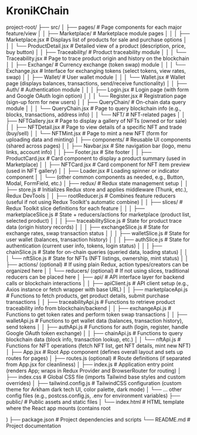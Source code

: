 # KroniKChain
project-root/
├── src/
│   ├── pages/                     # Page components for each major feature/view
│   │   ├── Marketplace/           # Marketplace module pages
│   │   │   ├── Marketplace.jsx        # Displays list of products for sale and purchase options
│   │   │   └── ProductDetail.jsx      # Detailed view of a product (description, price, buy button)
│   │   ├── Traceability/          # Product traceability module
│   │   │   └── Traceability.jsx       # Page to trace product origin and history on the blockchain
│   │   ├── Exchange/              # Currency exchange (token swap) module
│   │   │   └── Exchange.jsx           # Interface for exchanging tokens (select tokens, view rates, swap)
│   │   ├── Wallet/                # User wallet module
│   │   │   └── Wallet.jsx             # Wallet page (displays balances, transactions, send/receive functionality)
│   │   ├── Auth/                  # Authentication module
│   │   │   ├── Login.jsx              # Login page (with form and Google OAuth login option)
│   │   │   └── Register.jsx           # Registration page (sign-up form for new users)
│   │   ├── QueryChain/            # On-chain data query module
│   │   │   └── QueryChain.jsx         # Page to query blockchain info (e.g., blocks, transactions, address info)
│   │   └── NFT/                   # NFT-related pages
│   │       ├── NFTGallery.jsx         # Page to display a gallery of NFTs (owned or for sale)
│   │       ├── NFTDetail.jsx          # Page to view details of a specific NFT and trade (buy/sell)
│   │       └── NFTMint.jsx            # Page to mint a new NFT (form for uploading data and minting)
│   ├── components/                # Reusable UI components (shared across pages)
│   │   ├── Navbar.jsx                 # Site navigation bar (logo, menu links, account info)
│   │   ├── Footer.jsx                 # Site footer
│   │   ├── ProductCard.jsx            # Card component to display a product summary (used in Marketplace)
│   │   ├── NFTCard.jsx                # Card component for NFT item preview (used in NFT gallery)
│   │   ├── Loader.jsx                 # Loading spinner or indicator component
│   │   └── (other common components as needed, e.g., Button, Modal, FormField, etc.)
│   ├── redux/                     # Redux state management setup
│   │   ├── store.js                   # Initializes Redux store and applies middleware (Thunk, etc.), Redux DevTools
│   │   ├── rootReducer.js             # Combines feature reducers (useful if not using Redux Toolkit's automatic combine)
│   │   ├── slices/                   # Redux Toolkit slice definitions for each feature
│   │   │   ├── marketplaceSlice.js       # State + reducers/actions for marketplace (product list, selected product)
│   │   │   ├── traceabilitySlice.js      # State for product trace data (origin history records)
│   │   │   ├── exchangeSlice.js          # State for exchange rates, swap transaction status
│   │   │   ├── walletSlice.js            # State for user wallet (balances, transaction history)
│   │   │   ├── authSlice.js              # State for authentication (current user info, tokens, login status)
│   │   │   ├── chainSlice.js             # State for on-chain queries (queried data, loading status)
│   │   │   └── nftSlice.js               # State for NFTs (NFT listings, ownership, mint status)
│   │   ├── actions/ (optional)       # If using plain Redux, action types/creators can be organized here
│   │   └── reducers/ (optional)      # If not using slices, traditional reducers can be placed here
│   ├── api/                       # API interface layer for backend calls or blockchain interactions
│   │   ├── apiClient.js              # API client setup (e.g., Axios instance or fetch wrapper with base URL)
│   │   ├── marketplaceApi.js         # Functions to fetch products, get product details, submit purchase transactions
│   │   ├── traceabilityApi.js        # Functions to retrieve product traceability info from blockchain/backend
│   │   ├── exchangeApi.js            # Functions to get token rates and perform token swap transactions
│   │   ├── walletApi.js              # Functions to get wallet data (balances, transaction history), send tokens
│   │   ├── authApi.js                # Functions for auth (login, register, handle Google OAuth token exchange)
│   │   ├── chainApi.js               # Functions to query blockchain data (block info, transaction lookup, etc.)
│   │   └── nftApi.js                 # Functions for NFT operations (fetch NFT list, get NFT details, mint new NFT)
│   ├── App.jsx                    # Root App component (defines overall layout and sets up routes for pages)
│   ├── routes.js (optional)       # Route definitions (if separated from App.jsx for cleanliness)
│   ├── index.js                   # Application entry point (renders App; wraps in Redux Provider and BrowserRouter for routing)
│   ├── index.css                  # Global CSS file (imports Tailwind base styles and custom overrides)
│   ├── tailwind.config.js         # TailwindCSS configuration (custom theme for Arkham dark tech UI, color palette, dark mode)
│   └── ... other config files (e.g., postcss.config.js, .env for environment variables)
├── public/                      # Public assets and static files
│   └── index.html                   # HTML template where the React app mounts (contains root <div>)
├── package.json                   # Project dependencies and scripts
└── README.md                      # Project documentation
